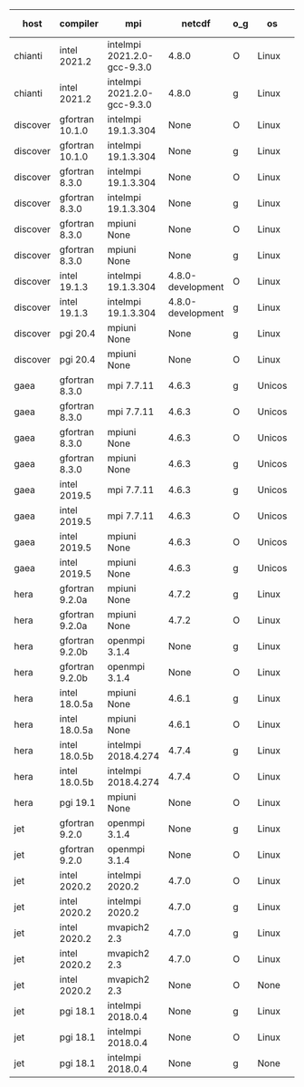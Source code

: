

| host     | compiler                              | mpi                      | netcdf        | o_g        | os       | build       | u_pass          | u_fail          | s_pass            | s_fail            | e_pass             | e_fail             | nuopc_pass       | nuopc_fail       | artifacts link          |
|----------|---------------------------------------|--------------------------|---------------|------------|----------|-------------|-----------------|-----------------|-------------------|-------------------|--------------------|--------------------|------------------|------------------|-------------------------|
| chianti | intel 2021.2 | intelmpi 2021.2.0-gcc-9.3.0  | 4.8.0  | O | Linux | PASS | 13879 | 0 | 49 | 0 | 80 | 0 | 52 | 0 | <a href="https://github.com/esmf-org/esmf-test-artifacts/tree/6dda0b92f2caf8e177c7864731d1468621a894e4/develop/intel/2021.2/O/intelmpi/2021.2.0-gcc-9.3.0" target="_blank">6dda0b9</a> | 
| chianti | intel 2021.2 | intelmpi 2021.2.0-gcc-9.3.0  | 4.8.0  | g | Linux | PASS | None | None | None | None | None | None | None | None | <a href="https://github.com/esmf-org/esmf-test-artifacts/tree/926bf90bcd305409e60a0c4dd63cd48bc9f66675/develop/intel/2021.2/g/intelmpi/2021.2.0-gcc-9.3.0" target="_blank">926bf90</a> | 
| discover | gfortran 10.1.0 | intelmpi 19.1.3.304  | None  | O | Linux | PASS | 13864 | 15 | 49 | 0 | 80 | 0 | 52 | 0 | <a href="https://github.com/esmf-org/esmf-test-artifacts/tree/f24d4b54d08722749185a8e2ec62a61a511d9b8e/develop/gfortran/10.1.0/O/intelmpi/19.1.3.304" target="_blank">f24d4b5</a> | 
| discover | gfortran 10.1.0 | intelmpi 19.1.3.304  | None  | g | Linux | PASS | 13864 | 15 | 49 | 0 | 80 | 0 | 52 | 0 | <a href="https://github.com/esmf-org/esmf-test-artifacts/tree/5b0c24a6ef2f2ff0ff687dc66f0f4ab3783d807e/develop/gfortran/10.1.0/g/intelmpi/19.1.3.304" target="_blank">5b0c24a</a> | 
| discover | gfortran 8.3.0 | intelmpi 19.1.3.304  | None  | O | Linux | PASS | 13864 | 15 | 49 | 0 | 80 | 0 | 52 | 0 | <a href="https://github.com/esmf-org/esmf-test-artifacts/tree/d3a678e9f958df349a8467b8c32f08940a803a41/develop/gfortran/8.3.0/O/intelmpi/19.1.3.304" target="_blank">d3a678e</a> | 
| discover | gfortran 8.3.0 | intelmpi 19.1.3.304  | None  | g | Linux | PASS | 13864 | 15 | 49 | 0 | 80 | 0 | 52 | 0 | <a href="https://github.com/esmf-org/esmf-test-artifacts/tree/5f4d6493aa3ca22e1268a9e2069568f73aadf666/develop/gfortran/8.3.0/g/intelmpi/19.1.3.304" target="_blank">5f4d649</a> | 
| discover | gfortran 8.3.0 | mpiuni None  | None  | O | Linux | PASS | 12319 | 0 | 8 | 0 | 43 | 0 | None | None | <a href="https://github.com/esmf-org/esmf-test-artifacts/tree/328e02775c57a037501d6000de54419c08d0c5a3/develop/gfortran/8.3.0/O/mpiuni/None" target="_blank">328e027</a> | 
| discover | gfortran 8.3.0 | mpiuni None  | None  | g | Linux | PASS | 12319 | 0 | 8 | 0 | 43 | 0 | None | None | <a href="https://github.com/esmf-org/esmf-test-artifacts/tree/ff14d372f338f1b09dd01d2cae87ce25a638a8e8/develop/gfortran/8.3.0/g/mpiuni/None" target="_blank">ff14d37</a> | 
| discover | intel 19.1.3 | intelmpi 19.1.3.304  | 4.8.0-development  | O | Linux | PASS | 13879 | 0 | 49 | 0 | 80 | 0 | 52 | 0 | <a href="https://github.com/esmf-org/esmf-test-artifacts/tree/4715d9c4455875462e8eda7c0de3099a2021c023/develop/intel/19.1.3/O/intelmpi/19.1.3.304" target="_blank">4715d9c</a> | 
| discover | intel 19.1.3 | intelmpi 19.1.3.304  | 4.8.0-development  | g | Linux | PASS | 13879 | 0 | 49 | 0 | 80 | 0 | 52 | 0 | <a href="https://github.com/esmf-org/esmf-test-artifacts/tree/fd0fddc3cac892a1eb31ca8db173361b26b2e856/develop/intel/19.1.3/g/intelmpi/19.1.3.304" target="_blank">fd0fddc</a> | 
| discover | pgi 20.4 | mpiuni None  | None  | g | Linux | PASS | None | None | None | None | None | None | None | None | <a href="https://github.com/esmf-org/esmf-test-artifacts/tree/b72b36520fac54846fa439b7f31a9278514b711d/develop/pgi/20.4/g/mpiuni/None" target="_blank">b72b365</a> | 
| discover | pgi 20.4 | mpiuni None  | None  | O | Linux | PASS | None | None | None | None | None | None | None | None | <a href="https://github.com/esmf-org/esmf-test-artifacts/tree/77a8db3e3c111830b9e9b63183687f0b7d68379f/develop/pgi/20.4/O/mpiuni/None" target="_blank">77a8db3</a> | 
| gaea | gfortran 8.3.0 | mpi 7.7.11  | 4.6.3  | g | Unicos | PASS | 13878 | 1 | 49 | 0 | 80 | 0 | 47 | 5 | <a href="https://github.com/esmf-org/esmf-test-artifacts/tree/c94443ab62434625ecfcdebf0fb9906e15bd2408/develop/gfortran/8.3.0/g/mpi/7.7.11" target="_blank">c94443a</a> | 
| gaea | gfortran 8.3.0 | mpi 7.7.11  | 4.6.3  | O | Unicos | PASS | 13878 | 1 | 49 | 0 | 80 | 0 | 47 | 5 | <a href="https://github.com/esmf-org/esmf-test-artifacts/tree/0eb46229bea1bbdf0a312a5a7fa1507094cf8a5d/develop/gfortran/8.3.0/O/mpi/7.7.11" target="_blank">0eb4622</a> | 
| gaea | gfortran 8.3.0 | mpiuni None  | 4.6.3  | O | Unicos | PASS | 12319 | 0 | 8 | 0 | 43 | 0 | None | None | <a href="https://github.com/esmf-org/esmf-test-artifacts/tree/81dbcfc925fc12682149fb2fdac8ec1d96223514/develop/gfortran/8.3.0/O/mpiuni/None" target="_blank">81dbcfc</a> | 
| gaea | gfortran 8.3.0 | mpiuni None  | 4.6.3  | g | Unicos | PASS | 12319 | 0 | 8 | 0 | 43 | 0 | None | None | <a href="https://github.com/esmf-org/esmf-test-artifacts/tree/2180a404fa93dbe4ea25f3cf35dc74e40b97093e/develop/gfortran/8.3.0/g/mpiuni/None" target="_blank">2180a40</a> | 
| gaea | intel 2019.5 | mpi 7.7.11  | 4.6.3  | g | Unicos | PASS | 13864 | 15 | 49 | 0 | 80 | 0 | 47 | 5 | <a href="https://github.com/esmf-org/esmf-test-artifacts/tree/7a17a306a7c2c079c12f6103e0baa18284544dbc/develop/intel/2019.5/g/mpi/7.7.11" target="_blank">7a17a30</a> | 
| gaea | intel 2019.5 | mpi 7.7.11  | 4.6.3  | O | Unicos | PASS | 13864 | 15 | 49 | 0 | 80 | 0 | 47 | 5 | <a href="https://github.com/esmf-org/esmf-test-artifacts/tree/06e167ff04940e1cdff04b4c05b47a0e6f8dea44/develop/intel/2019.5/O/mpi/7.7.11" target="_blank">06e167f</a> | 
| gaea | intel 2019.5 | mpiuni None  | 4.6.3  | O | Unicos | PASS | 12304 | 15 | 8 | 0 | 43 | 0 | None | None | <a href="https://github.com/esmf-org/esmf-test-artifacts/tree/43d3abfb1d5919f732396178cba553067846578a/develop/intel/2019.5/O/mpiuni/None" target="_blank">43d3abf</a> | 
| gaea | intel 2019.5 | mpiuni None  | 4.6.3  | g | Unicos | PASS | 12304 | 15 | 8 | 0 | 43 | 0 | None | None | <a href="https://github.com/esmf-org/esmf-test-artifacts/tree/9d9c772a875b8bc48914ddc0246237a281fbf9f2/develop/intel/2019.5/g/mpiuni/None" target="_blank">9d9c772</a> | 
| hera | gfortran 9.2.0a | mpiuni None  | 4.7.2  | g | Linux | PASS | None | None | None | None | None | None | None | None | <a href="https://github.com/esmf-org/esmf-test-artifacts/tree/2bd336c6e44beddd73b0dd93eaab4b69c61ff66a/develop/gfortran/9.2.0a/g/mpiuni/None" target="_blank">2bd336c</a> | 
| hera | gfortran 9.2.0a | mpiuni None  | 4.7.2  | O | Linux | PASS | 12319 | 0 | 8 | 0 | 43 | 0 | None | None | <a href="https://github.com/esmf-org/esmf-test-artifacts/tree/627eb18245ce47e975e2fe93466d770ba9d621f1/develop/gfortran/9.2.0a/O/mpiuni/None" target="_blank">627eb18</a> | 
| hera | gfortran 9.2.0b | openmpi 3.1.4  | None  | g | Linux | PASS | None | None | None | None | None | None | None | None | <a href="https://github.com/esmf-org/esmf-test-artifacts/tree/d758f1e3105ce6139f8f45fee66b2604fbc3b8ac/develop/gfortran/9.2.0b/g/openmpi/3.1.4" target="_blank">d758f1e</a> | 
| hera | gfortran 9.2.0b | openmpi 3.1.4  | None  | O | Linux | PASS | None | None | None | None | None | None | None | None | <a href="https://github.com/esmf-org/esmf-test-artifacts/tree/a1f014c008d4d8ed72e3449179a35ac1d73c29f6/develop/gfortran/9.2.0b/O/openmpi/3.1.4" target="_blank">a1f014c</a> | 
| hera | intel 18.0.5a | mpiuni None  | 4.6.1  | g | Linux | PASS | None | None | None | None | None | None | None | None | <a href="https://github.com/esmf-org/esmf-test-artifacts/tree/5d4b461f15feead80f699eaf7c94869771fcd5db/develop/intel/18.0.5a/g/mpiuni/None" target="_blank">5d4b461</a> | 
| hera | intel 18.0.5a | mpiuni None  | 4.6.1  | O | Linux | PASS | None | None | None | None | None | None | None | None | <a href="https://github.com/esmf-org/esmf-test-artifacts/tree/61a713b903f30fd5b8c51f5d38f85f8ab3e69806/develop/intel/18.0.5a/O/mpiuni/None" target="_blank">61a713b</a> | 
| hera | intel 18.0.5b | intelmpi 2018.4.274  | 4.7.4  | g | Linux | PASS | None | None | None | None | None | None | None | None | <a href="https://github.com/esmf-org/esmf-test-artifacts/tree/aa46d345751ddb2822b1dedd11e8d1bfb7560621/develop/intel/18.0.5b/g/intelmpi/2018.4.274" target="_blank">aa46d34</a> | 
| hera | intel 18.0.5b | intelmpi 2018.4.274  | 4.7.4  | O | Linux | PASS | None | None | None | None | None | None | None | None | <a href="https://github.com/esmf-org/esmf-test-artifacts/tree/6283a5f1813f902e65757dfead7cc5545ab0fd63/develop/intel/18.0.5b/O/intelmpi/2018.4.274" target="_blank">6283a5f</a> | 
| hera | pgi 19.1 | mpiuni None  | None  | O | Linux | PASS | None | None | None | None | None | None | None | None | <a href="https://github.com/esmf-org/esmf-test-artifacts/tree/6cfcc112edf0d2ba6ecdc0d67b395edecdd19dd1/develop/pgi/19.1/O/mpiuni/None" target="_blank">6cfcc11</a> | 
| jet | gfortran 9.2.0 | openmpi 3.1.4  | None  | g | Linux | PASS | 13879 | 0 | 49 | 0 | 80 | 0 | 52 | 0 | <a href="https://github.com/esmf-org/esmf-test-artifacts/tree/328191e4ac2a2906e710f18df79a0c32e7d9b9f9/develop/gfortran/9.2.0/g/openmpi/3.1.4" target="_blank">328191e</a> | 
| jet | gfortran 9.2.0 | openmpi 3.1.4  | None  | O | Linux | PASS | 13879 | 0 | 49 | 0 | 80 | 0 | 52 | 0 | <a href="https://github.com/esmf-org/esmf-test-artifacts/tree/87f981f15b11aa46567f4131b52e2b84a0d3b789/develop/gfortran/9.2.0/O/openmpi/3.1.4" target="_blank">87f981f</a> | 
| jet | intel 2020.2 | intelmpi 2020.2  | 4.7.0  | O | Linux | FAIL | None | None | None | None | None | None | None | None | <a href="https://github.com/esmf-org/esmf-test-artifacts/tree/3b637e3eb33a198dc4cf30408d2c63032df08766/develop/intel/2020.2/O/intelmpi/2020.2" target="_blank">3b637e3</a> | 
| jet | intel 2020.2 | intelmpi 2020.2  | 4.7.0  | g | Linux | PASS | 13879 | 0 | 49 | 0 | 80 | 0 | 52 | 0 | <a href="https://github.com/esmf-org/esmf-test-artifacts/tree/6c88c81d17db8d966c07419071552a7def7f3c0f/develop/intel/2020.2/g/intelmpi/2020.2" target="_blank">6c88c81</a> | 
| jet | intel 2020.2 | mvapich2 2.3  | 4.7.0  | g | Linux | FAIL | None | None | None | None | None | None | None | None | <a href="https://github.com/esmf-org/esmf-test-artifacts/tree/85ff251a0c102a2399412ef976a71c1ad57157b7/develop/intel/2020.2/g/mvapich2/2.3" target="_blank">85ff251</a> | 
| jet | intel 2020.2 | mvapich2 2.3  | 4.7.0  | O | Linux | FAIL | None | None | None | None | None | None | None | None | <a href="https://github.com/esmf-org/esmf-test-artifacts/tree/f0aca59dda2c7901adb90a811f9093eb64749093/develop/intel/2020.2/O/mvapich2/2.3" target="_blank">f0aca59</a> | 
| jet | intel 2020.2 | mvapich2 2.3  | None  | O | None | FAIL | None | None | None | None | None | None | None | None | <a href="https://github.com/esmf-org/esmf-test-artifacts/tree/46d8a31f1da1e4c0a7bbe6dc82302676282af546/develop/intel/2020.2/O/mvapich2/2.3" target="_blank">46d8a31</a> | 
| jet | pgi 18.1 | intelmpi 2018.0.4  | None  | g | Linux | FAIL | None | None | None | None | None | None | None | None | <a href="https://github.com/esmf-org/esmf-test-artifacts/tree/ab1f52edc29a35261b586e2099324a25907e02ab/develop/pgi/18.1/g/intelmpi/2018.0.4" target="_blank">ab1f52e</a> | 
| jet | pgi 18.1 | intelmpi 2018.0.4  | None  | O | Linux | FAIL | None | None | None | None | None | None | None | None | <a href="https://github.com/esmf-org/esmf-test-artifacts/tree/985739cbe511570f056b29ef630209abae81d1c0/develop/pgi/18.1/O/intelmpi/2018.0.4" target="_blank">985739c</a> | 
| jet | pgi 18.1 | intelmpi 2018.0.4  | None  | g | None | FAIL | None | None | None | None | None | None | None | None | <a href="https://github.com/esmf-org/esmf-test-artifacts/tree/4b69d98e39eb83f36421e5d7dd920c3e3d45a7fe/develop/pgi/18.1/g/intelmpi/2018.0.4" target="_blank">4b69d98</a> | 
